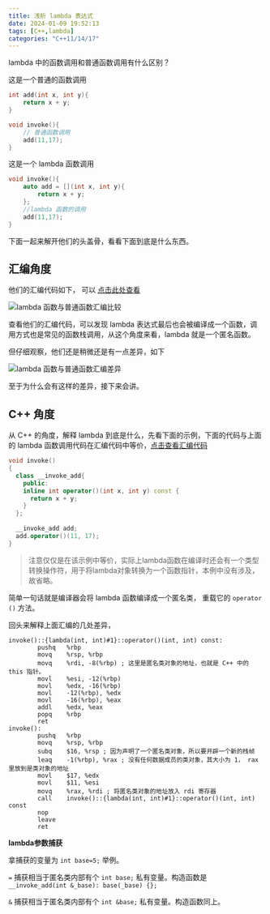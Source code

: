 ```yaml
---
title: 浅析 lambda 表达式 
date: 2024-01-09 19:52:13
tags: [C++,lambda]
categories: "C++11/14/17"
---
```


lambda 中的函数调用和普通函数调用有什么区别？

这是一个普通的函数调用

```cpp
int add(int x, int y){
    return x + y;
}

void invoke(){
    // 普通函数调用
    add(11,17);
}
```

这是一个 lambda 函数调用

```cpp
void invoke(){
    auto add = [](int x, int y){
        return x + y;
    };
    //lambda 函数的调用
    add(11,17);
}
```

下面一起来解开他们的头盖骨，看看下面到底是什么东西。

## 汇编角度

他们的汇编代码如下， 可以 [点击此处查看](https://gcc.godbolt.org/z/jKsvYaE9c)

![lambda 函数与普通函数汇编比较](/d/img/lambda/lambda_compare.jpg)

查看他们的汇编代码，可以发现 lambda 表达式最后也会被编译成一个函数，调用方式也是常见的函数栈调用，从这个角度来看，lambda 就是一个匿名函数。

但仔细观察，他们还是稍微还是有一点差异，如下

![lambda 函数与普通函数汇编差异](/d/img/lambda/diff.jpg)

至于为什么会有这样的差异，接下来会讲。


## C++ 角度

从 C++ 的角度，解释 lambda 到底是什么，先看下面的示例，下面的代码与上面的 lambda 函数调用代码在汇编代码中等价，[点击查看汇编代码](https://gcc.godbolt.org/z/jqbc9Pjz6)

```cpp
void invoke()
{
  class __invoke_add{
    public: 
    inline int operator()(int x, int y) const {
      return x + y;
    }
  };
  
  __invoke_add add;
  add.operator()(11, 17);
}
```
> 注意仅仅是在该示例中等价，实际上lambda函数在编译时还会有一个类型转换操作符，用于将lambda对象转换为一个函数指针，本例中没有涉及，故省略。

简单一句话就是编译器会将 lambda 函数编译成一个匿名类， 重载它的 `operator ()` 方法。

回头来解释上面汇编的几处差异，

```assembly
invoke()::{lambda(int, int)#1}::operator()(int, int) const:
        pushq   %rbp
        movq    %rsp, %rbp
        movq    %rdi, -8(%rbp) ; 这里是匿名类对象的地址，也就是 C++ 中的 this 指针。
        movl    %esi, -12(%rbp)
        movl    %edx, -16(%rbp)
        movl    -12(%rbp), %edx
        movl    -16(%rbp), %eax
        addl    %edx, %eax
        popq    %rbp
        ret
invoke():
        pushq   %rbp
        movq    %rsp, %rbp
        subq    $16, %rsp ; 因为声明了一个匿名类对象，所以要开辟一个新的栈帧
        leaq    -1(%rbp), %rax ; 没有任何数据成员的类对象，其大小为 1， rax里放到是类对象的地址
        movl    $17, %edx
        movl    $11, %esi
        movq    %rax, %rdi ; 将匿名类对象的地址放入 rdi 寄存器
        call    invoke()::{lambda(int, int)#1}::operator()(int, int) const
        nop
        leave
        ret
```

**lambda参数捕获**

拿捕获的变量为 `int base=5;` 举例。

`=` 捕获相当于匿名类内部有个 `int base;`  私有变量。构造函数是 `__invoke_add(int &_base): base(_base) {};`

`&` 捕获相当于匿名类内部有个 `int &base;` 私有变量。构造函数同上。